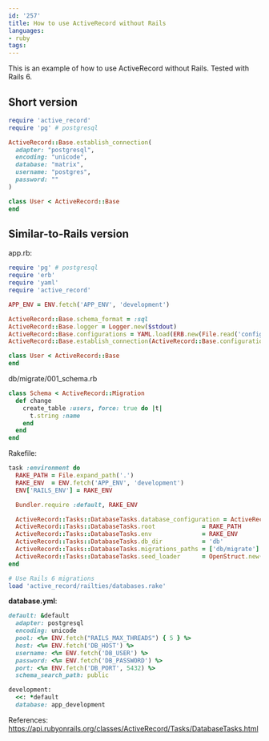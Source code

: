 ```yaml
---
id: '257'
title: How to use ActiveRecord without Rails
languages:
- ruby
tags:
---
```

This is an example of how to use ActiveRecord without Rails. Tested with Rails 6.

## Short version

```ruby
require 'active_record'
require 'pg' # postgresql

ActiveRecord::Base.establish_connection(
  adapter: "postgresql",
  encoding: "unicode",
  database: "matrix",
  username: "postgres",
  password: ""
)

class User < ActiveRecord::Base
end
```


## Similar-to-Rails version

app.rb:

```ruby
require 'pg' # postgresql
require 'erb'
require 'yaml'
require 'active_record'

APP_ENV = ENV.fetch('APP_ENV', 'development')

ActiveRecord::Base.schema_format = :sql
ActiveRecord::Base.logger = Logger.new($stdout)
ActiveRecord::Base.configurations = YAML.load(ERB.new(File.read('config/database.yml')).result)
ActiveRecord::Base.establish_connection(ActiveRecord::Base.configurations[APP_ENV])

class User < ActiveRecord::Base
end
```
    

db/migrate/001\_schema.rb


```ruby
class Schema < ActiveRecord::Migration
  def change
    create_table :users, force: true do |t|
      t.string :name
    end
  end
end
```
    

Rakefile:


```ruby
task :environment do
  RAKE_PATH = File.expand_path('.')
  RAKE_ENV  = ENV.fetch('APP_ENV', 'development')
  ENV['RAILS_ENV'] = RAKE_ENV

  Bundler.require :default, RAKE_ENV

  ActiveRecord::Tasks::DatabaseTasks.database_configuration = ActiveRecord::Base.configurations
  ActiveRecord::Tasks::DatabaseTasks.root             = RAKE_PATH
  ActiveRecord::Tasks::DatabaseTasks.env              = RAKE_ENV
  ActiveRecord::Tasks::DatabaseTasks.db_dir           = 'db'
  ActiveRecord::Tasks::DatabaseTasks.migrations_paths = ['db/migrate']
  ActiveRecord::Tasks::DatabaseTasks.seed_loader      = OpenStruct.new(load_seed: nil)
end

# Use Rails 6 migrations
load 'active_record/railties/databases.rake'
```
    

**database.yml**:


```ruby
default: &default
  adapter: postgresql
  encoding: unicode
  pool: <%= ENV.fetch("RAILS_MAX_THREADS") { 5 } %>
  host: <%= ENV.fetch('DB_HOST') %>
  username: <%= ENV.fetch('DB_USER') %>
  password: <%= ENV.fetch('DB_PASSWORD') %>
  port: <%= ENV.fetch('DB_PORT', 5432) %>
  schema_search_path: public

development:
  <<: *default
  database: app_development
```
    
References:
https://api.rubyonrails.org/classes/ActiveRecord/Tasks/DatabaseTasks.html
